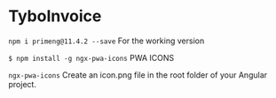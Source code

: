 # TyboInvoice

`npm i primeng@11.4.2 --save` For the working version


`$ npm install -g ngx-pwa-icons` PWA ICONS

`ngx-pwa-icons` Create an icon.png file in the root folder of your Angular project.